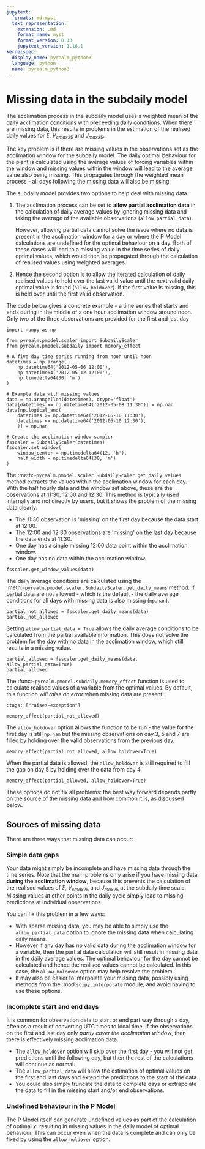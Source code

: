 ```yaml
---
jupytext:
  formats: md:myst
  text_representation:
    extension: .md
    format_name: myst
    format_version: 0.13
    jupytext_version: 1.16.1
kernelspec:
  display_name: pyrealm_python3
  language: python
  name: pyrealm_python3
---
```


# Missing data in the subdaily model

The acclimation process in the subdaily model uses a weighted mean of the daily
acclimation conditions with preceeding daily conditions. When there are missing data,
this results in problems in the estimation of the realised daily values for $\xi$,
$V_{cmax25}$ and $J_{max25}$.

The key problem is if there are missing values in the observations set as the
acclimation window for the subdaily model. The daily optimal behaviour for the plant is
calculated using the average values of forcing variables within the window and missing
values within the window will lead to the average value also being missing. This
propagates through the weighted mean process - all days following the missing data will
also be missing.

The subdaily model provides two options to help deal with missing data.

1. The acclimation process can be set to **allow partial acclimation data** in the
   calculation of daily average values by ignoring missing data and taking the average
   of the available observations (`allow_partial_data`).

   However, allowing partial data cannot solve the issue where no data is
   present in the acclimation window for a day or where the P Model calculations are
   undefined for the optimal behaviour on a day. Both of these cases will lead to a
   missing value in the time series of daily optimal values, which would then be
   propagated through the calculation of realised values using weighted averages.

1. Hence the second option is to allow the iterated calculation of daily realised values
   to hold over the last valid value until the next valid daily optimal value is found
   (`allow_holdover`). If the first value is missing, this is held over until the first
   valid observation.

The code below gives a concrete example - a time series that starts and ends during in
the middle of a one hour acclimation window around noon. Only two of the three
observations are provided for the first and last day

```{code-cell} ipython3
import numpy as np

from pyrealm.pmodel.scaler import SubdailyScaler
from pyrealm.pmodel.subdaily import memory_effect

# A five day time series running from noon until noon
datetimes = np.arange(
    np.datetime64('2012-05-06 12:00'),
    np.datetime64('2012-05-12 12:00'),
    np.timedelta64(30, 'm')
)

# Example data with missing values
data = np.arange(len(datetimes), dtype='float')
data[datetimes == np.datetime64('2012-05-08 11:30')] = np.nan
data[np.logical_and(
    datetimes >= np.datetime64('2012-05-10 11:30'),
    datetimes <= np.datetime64('2012-05-10 12:30'),
    )] = np.nan

# Create the acclimation window sampler
fsscaler = SubdailyScaler(datetimes)
fsscaler.set_window(
    window_center = np.timedelta64(12, 'h'),
    half_width = np.timedelta64(30, 'm')
)
```

The :meth:`~pyrealm.pmodel.scaler.SubdailyScaler.get_daily_values` method
extracts the values within the acclimation window for each day. With the half hourly
data and the window set above, these are the observations at 11:30, 12:00 and 12:30.
This method is typically used internally and not directly by users, but it shows the
problem of the missing data clearly:

* The 11:30 observation is 'missing' on the first day because the data start at 12:00.
* The 12:00 and 12:30 observations are 'missing' on the last day because the data ends
  at 11:30.
* One day has a single missing 12:00 data point within the acclimation window.
* One day has no data within the acclimation window.

```{code-cell} ipython3
fsscaler.get_window_values(data)
```

The daily average conditions are calculated using the
:meth:`~pyrealm.pmodel.scaler.SubdailyScaler.get_daily_means` method. If
partial data are not allowed - which is the default - the daily average conditions for
all days with missing data is also missing (`np.nan`).

```{code-cell} ipython3
partial_not_allowed = fsscaler.get_daily_means(data)
partial_not_allowed
```

Setting `allow_partial_data = True` allows the daily average conditions to be calculated
from the partial available information. This does not solve the problem for the day with
no data in the acclimation window, which still results in a missing value.

```{code-cell} ipython3
partial_allowed = fsscaler.get_daily_means(data, allow_partial_data=True)
partial_allowed
```

The :func:`~pyrealm.pmodel.subdaily.memory_effect` function is used to calculate
realised values of a variable from the optimal values. By default, this function *will
raise an error* when missing data are present:

```{code-cell} ipython3
:tags: ["raises-exception"]

memory_effect(partial_not_allowed)
```

The `allow_holdover` option allows the function to be run - the value for the first day
is still `np.nan` but the missing observations on day 3, 5 and 7 are filled by holding
over the valid observations from the previous day.

```{code-cell} ipython3
memory_effect(partial_not_allowed, allow_holdover=True)
```

When the partial data is allowed, the `allow_holdover` is still required to fill the
gap on day 5 by holding over the data from day 4.

```{code-cell} ipython3
memory_effect(partial_allowed, allow_holdover=True)
```

These options do not fix all problems: the best way forward depends partly on the source
of the missing data and how common it is, as discussed below.

## Sources of missing data

There are three ways that missing data can occur:

### Simple data gaps

Your data might simply be incomplete and have missing data through the time series. Note
that the main problems only arise if you have missing data **during the acclimation
window**, because this prevents the calculation of the realised values of $\xi$,
$V_{cmax25}$ and $J_{max25}$ at the subdaily time scale. Missing values at other points
in the daily cycle simply lead to missing predictions at individual observations.

You can fix this problem in a few ways:

* With sparse missing data, you may be able to simply use the `allow_partial_data`
  option to ignore the missing data when calculating daily means.
* However if any day has *no* valid data during the acclimation window for a variable,
  then the partial data calculation will still result in missing data in the daily
  average values. The optimal behaviour for the day cannot be calculated and hence
  the realised values cannot be calculated. In this case, the `allow_holdover` option
  may help resolve the problem.
* It may also be easier to interpolate your missing data, possibly using methods from
  the :mod:`scipy.interpolate` module, and avoid having to use these options.

### Incomplete start and end days

It is common for observation data to start or end part way through a day, often as a
result of converting UTC times to local time. If the observations on the first and last
day only *partly cover the acclimation window*, then there is effectively missing
acclimation data.

* The `allow_holdover` option will skip over the first day - you will not get
  predictions until the following day, but then the rest of the calculations will
  continue as normal.
* The `allow_partial_data` will allow the estimation of optimal values on the first and
  last days and extend the predictions to the start of the data.
* You could also simply truncate the data to complete days or extrapolate the data to
  fill in the missing start and/or end observations.

### Undefined behaviour in the P Model

The P Model itself can generate undefined values as part of the calculation of optimal
$\chi$, resulting in missing values in the daily model of optimal behaviour. This can
occur even when the data is complete and can only be fixed by using the `allow_holdover`
option.
